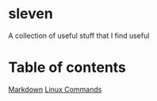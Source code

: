 # sleven
A collection of useful stuff that I find useful

# Table of contents 

[Markdown](https://github.com/adam-p/markdown-here/wiki/Markdown-Cheatsheet)
[Linux Commands](./linux.md)
